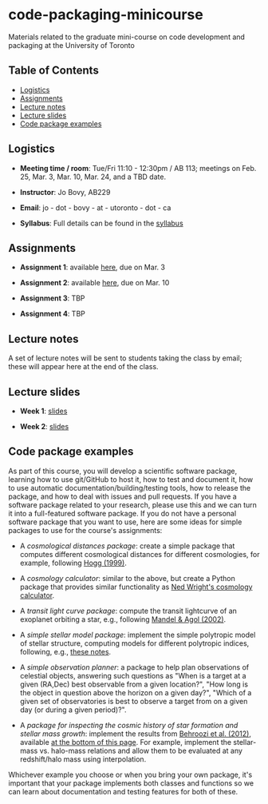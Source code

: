 # code-packaging-minicourse
Materials related to the graduate mini-course on code development and packaging at the University of Toronto

## Table of Contents

* [Logistics](#logistics)
* [Assignments](#assignments)
* [Lecture notes](#lecture-notes)
* [Lecture slides](#lecture-slides)
* [Code package examples](#code-package-examples)

## Logistics

* **Meeting time / room**: Tue/Fri 11:10 - 12:30pm / AB 113; meetings on Feb. 25, Mar. 3, Mar. 10, Mar. 24, and a TBD date.

* **Instructor**: Jo Bovy, AB229

* **Email**: jo - dot - bovy - at - utoronto - dot - ca

* **Syllabus**: Full details can be found in the [syllabus](syllabus/syllabus-codemini.pdf)

## Assignments

* **Assignment 1**: available [here](assignments/assignment1.pdf), due on Mar. 3

* **Assignment 2**: available [here](assignments/assignment2.pdf), due on Mar. 10

* **Assignment 3**: TBP

* **Assignment 4**: TBP

## Lecture notes

A set of lecture notes will be sent to students taking the class by email; these will appear here at the end of the class.

## Lecture slides

* **Week 1**: [slides](http://astro.utoronto.ca/~bovy/codepackagingminicourse/L1-codingmini.pdf)

* **Week 2**: [slides](http://astro.utoronto.ca/~bovy/codepackagingminicourse/L2-codingmini.pdf)

## Code package examples

As part of this course, you will develop a scientific software package, learning how to use git/GitHub to host it, how to test and document it, how to use automatic documentation/building/testing tools, how to release the package, and how to deal with issues and pull requests. If you have a software package related to your research, please use this and we can turn it into a full-featured software package. If you do not have a personal software package that you want to use, here are some ideas for simple packages to use for the course's assignments:

* A *cosmological distances package*: create a simple package that computes different cosmological distances for different cosmologies, for example, following [Hogg (1999)](https://arxiv.org/abs/astro-ph/9905116).

* A *cosmology calculator*: similar to the above, but create a Python package that provides similar functionality as [Ned Wright's cosmology calculator](http://www.astro.ucla.edu/~wright/ACC.html).

* A *transit light curve package*: compute the transit lightcurve of an exoplanet orbiting a star, e.g., following [Mandel & Agol (2002)](https://arxiv.org/abs/astro-ph/0210099).

* A *simple stellar model package*: implement the simple polytropic model of stellar structure, computing models for different polytropic indices, following, e.g., [these notes](https://www.astro.princeton.edu/~gk/A403/polytrop.pdf).

* A *simple observation planner*: a package to help plan observations of celestial objects, answering such questions as "When is a target at a given (RA,Dec) best observable from a given location?", "How long is the object in question above the horizon on a given day?", "Which of a given set of observatories is best to observe a target from on a given day (or during a given period)?".

* A *package for inspecting the cosmic history of star formation and stellar mass growth*: implement the results from [Behroozi et al. (2012)](https://arxiv.org/abs/1207.6105), available [at the bottom of this page](https://www.peterbehroozi.com/data.html). For example, implement the stellar-mass vs. halo-mass relations and allow them to be evaluated at any redshift/halo mass using interpolation.

Whichever example you choose or when you bring your own package, it's important that your package implements both classes and functions so we can learn about documentation and testing features for both of these.



